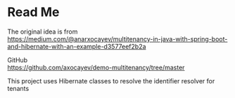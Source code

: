 # Read Me

The original idea is from  
https://medium.com/@anarxocayev/multitenancy-in-java-with-spring-boot-and-hibernate-with-an-example-d3577eef2b2a

GitHub  
https://github.com/axocayev/demo-multitenancy/tree/master

This project uses Hibernate classes to resolve the identifier resolver for tenants
